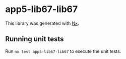 # app5-lib67-lib67

This library was generated with [Nx](https://nx.dev).

## Running unit tests

Run `nx test app5-lib67-lib67` to execute the unit tests.

